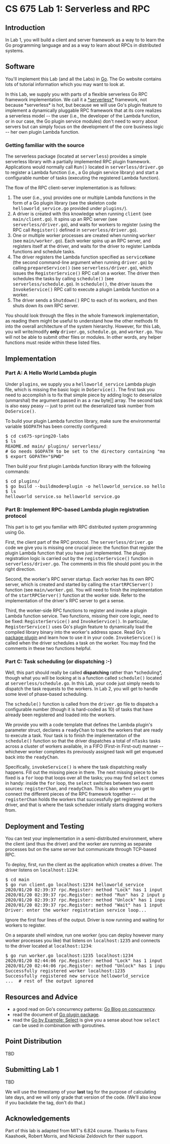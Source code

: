 # CS 675 Lab 1: Serverless and RPC

<h2>Introduction</h2>
<p>
In Lab 1, you will build a client and server framework as a way to
to learn the Go programming language and as a way to learn about RPCs
in distributed systems. 
</p>

<h2>Software</h2>
<p>
You'll implement this Lab (and all the Labs) in  <a
href="http://www.golang.org/">Go</a>. The Go website contains lots
of tutorial information which you may want to look at.
</p>

<p>
In this Lab, we supply you with parts of a flexible serverless Go
RPC framework implementation. We call it a <a
href="https://aws.amazon.com/lambda/">*serverless*</a> framework, not
because *serverless* is hot, but because we will use Go's plugin
feature to implement a dynamically pluggable RPC framework that at
its core realizes a serverless model -- the user (i.e., the developer
of the Lambda function, or in our case, the Go plugin service
modules) don't need to worry about servers but can simply focus on
the development of the core business logic -- her own plugin Lambda
function.
</p>

<h3>Getting familiar with the source</h3>
<p>
The serverless package (located at <tt>serverless</tt>) provides
a simple serverless library with a partially implemented RPC plugin
framework. Applications would normally call <tt>Run()</tt> located in
<tt>serverless/driver.go</tt> to register a Lambda function (i.e., a 
Go plugin service library) and start a configurable number of tasks
(executing the registered Lambda function).
</p>

<p>
The flow of the RPC client-server implementation is as follows:
<ol>
	<li>
		The user (i.e., you) provides one or multiple Lambda functions in
the form of a Go plugin library (see the skeleton code
<tt>helloworld_service.go</tt> provided under <tt>plugins/</tt>).
	</li>
	<li>
		A driver is created with this knowledge when running
<tt>client</tt> (see <tt>main/client.go</tt>). It spins up an RPC
server (see <tt>serverless/driver.go</tt>), and waits for workers to
register (using the RPC call <tt>Register()</tt> defined in
<tt>serverless/driver.go</tt>). 
	</li>
	<li>
		One or multiple worker processes are created when running
<tt>worker</tt> (see <tt>main/worker.go</tt>). Each worker spins up
an RPC server, and registers itself at the driver, and waits for the
driver to register Lambda functions and schedule tasks.
	</li>
	<li>
		The driver registers the Lambda function specified as
<tt>serviceName</tt> (the second command-line argument when running
<tt>driver.go</tt>) by calling <tt>prepareService()</tt> (see
<tt>serverless/driver.go</tt>), which issues the
<tt>RegisterService()</tt> RPC call on a worker.  The driver then
schedules the tasks by calling <tt>schedule()</tt> (see
<tt>serverless/schedule.go</tt>). In <tt>schedule()</tt>, the driver
issues the <tt>InvokeService()</tt> RPC call to execute a
plugin Lambda function on a worker.
	</li>
	<li>
		The driver sends a <tt>Shutdown()</tt> RPC to each of its
workers, and then shuts down its own RPC server.
	</li>
</ol>

You should look through the files in the whole framework
implementation, as reading them might be useful to understand how the
other methods fit into the overall architecture of the system
hierarchy. However, for this Lab, you will write/modify
<strong>only</strong> <tt>driver.go</tt>, <tt>schedule.go</tt>, and
<tt>worker.go</tt>. You will not be able to submit other files or
modules. In other words, any helper functions must reside within
these listed files.
</p> 

<h2>Implementation</h2>

<h3>Part A: A Hello World Lambda plugin</h3>

<p>
Under <tt>plugins</tt>, we supply you a <tt>helloworld_service</tt>
Lambda plugin file, which is missing the basic logic in
<tt>DoService()</tt>. The first task you need to accomplish is to fix
that simple piece by adding logic to deserialize (unmarshal) the
argument passed in as a <tt>raw</tt> byte[] array. The second task is
also easy peasy -- just to print out the deserialized task number
from <tt>DoService()</tt>.
</p>

<p>
To build your plugin Lambda function library, make sure the
environmental variable <tt>$GOPATH</tt> has been correctly
configured:

<pre>
$ cd cs675-spring20-labs
$ ls
README.md main/ plugins/ serverless/
# Go needs $GOPATH to be set to the directory containing "main", "plugins", and "serverless".
$ export GOPATH="$PWD"
</pre>

<p>
Then build your first plugin Lambda function library with the
following commands:
<pre>
$ cd plugins/
$ go build --buildmode=plugin -o helloworld_service.so helloworld_service.go
$ ls
helloworld_service.so helloworld_service.go
</pre>

</p>

<h3>Part B: Implement RPC-based Lambda plugin registration protocol</h3>

<p>
This part is to get you familiar with RPC distributed system
programming using Go. 

<p>
First, the client part of the RPC protocol.
The <tt>serverless/driver.go</tt> code we give you is missing one
crucial piece: the function that register the plugin Lambda function
that you have just implemented. The plugin registration logic is
carried out by the <tt>registerService()</tt> function in
<tt>serverless/driver.go</tt>. The comments in this file should point
you in the right direction.

<p>
Second, the worker's RPC server startup.
Each worker has its own RPC server, which is created and started by
calling the <tt>startRPCServer()</tt> function (see
<tt>main/worker.go</tt>). You will need to finish the implementation
of the <tt>startRPCServer()</tt> function at the worker side. Refer
to the implementation of the driver's RPC server to get a sense.


<p>
Third, the worker-side RPC functions to register and invoke a plugin Lambda
function service.
Two functions, missing their core logic, need to be fixed: 
<tt>RegisterService()</tt> and <tt>InvokeService()</tt>.  In
particular, <tt>RegisterService()</tt> uses Go's plugin feature to
dynamically load the compiled library binary into the worker's
address space. Read Go's <a
href="https://golang.org/pkg/plugin/">package plugin</a> and learn
how to use it in your code.
<tt>InvokeService()</tt> is called when the driver schedules a task
on the worker. You may find the comments in these two functions 
helpful.
</p>

<h3>Part C: Task scheduling (or dispatching :-)</h3>

<p>
Well, this part should really be called <strong>dispatching</strong>
rather than *scheduling*, though what you will be looking at is a
function called <tt>schedule()</tt> located at
<tt>serverless/schedule.go</tt>. In this Lab, your code just simply
needs to dispatch the task requests to the workers. In Lab 2, you
will get to handle some level of phase-based scheduling.

<p>
The <tt>schedule()</tt> function is called from the
<tt>driver.go</tt> file to dispatch a configurable number (though it
is hard-coded as 10) of tasks that have already been registered and
loaded into the workers. 

We provide you with a code template that defines the Lambda plugin's
parameter struct, declares a <tt>readyChan</tt> to track the
workers that are ready to execute a task. Your task is to finish the
implementation of the <tt>schedule()</tt> function so that the driver
dispatches a total of <tt>nTasks</tt> tasks across a cluster of
workers available, in a FIFO (First-in First-out) manner -- whichever
worker completes its previously assigned task will get enqueued back
into the <tt>readyChan</tt>. 

Specifically, <tt>invokeService()</tt> is where the task dispatching
really happens. Fill out the missing piece in there.  The next
missing piece to be fixed is a <tt>for</tt> loop that loops over all the tasks;
you may find <tt>select</tt> comes in handy: inside the <tt>for</tt>
loop, the <tt>select</tt> switches between two event sources:
<tt>registerChan</tt>, and <tt>readyChan</tt>.  This is also where
you get to connect the different pieces of the RPC framework together
-- <tt>registerChan</tt> holds the workers that successfully get
registered at the driver, and that is where the task scheduler
initially starts dragging workers from.

<h2>Deployment and Testing</h2>

<p>
You can test your implementation in a semi-distributed environment,
where the client (and thus the driver) and the worker are running as
separate processes but on the same server but communicate through
TCP-based RPC.

To deploy, first, run the client as the application which creates a
driver. The driver listens on <tt>localhost:1234</tt>:

<pre>
$ cd main
$ go run client.go localhost:1234 helloworld_service
2020/01/20 02:39:37 rpc.Register: method "Lock" has 1 input parameters; needs exactly three
2020/01/20 02:39:37 rpc.Register: method "Run" has 2 input parameters; needs exactly three
2020/01/20 02:39:37 rpc.Register: method "Unlock" has 1 input parameters; needs exactly three
2020/01/20 02:39:37 rpc.Register: method "Wait" has 1 input parameters; needs exactly three
Driver: enter the worker registration service loop...
</pre>

Ignore the first four lines of the output. Driver is now running and
waiting for workers to register.

On a separate shell window, run one worker (you can deploy however
many worker processes you like) that listens on
<tt>localhost:1235</tt> and connects to the driver located
at <tt>localhost:1234</tt>:

<pre>
$ go run worker.go localhost:1235 localhost:1234
2020/01/20 02:44:06 rpc.Register: method "Lock" has 1 input parameters; needs exactly three
2020/01/20 02:44:06 rpc.Register: method "Unlock" has 1 input parameters; needs exactly three
Successfully registered worker localhost:1235
Successfully registered new service helloworld_service
...  # rest of the output ignored 
</pre>

</p>


<h2>Resources and Advice</h2>
<ul class="hints">
  <li>
    a good read on Go's concurrency patterns:
    <a href="https://blog.golang.org/pipelines">Go Blog on concurrency</a>.
  </li>
  <li>
	read the document of 
    <a href="https://golang.org/pkg/plugin/">Go plugin package</a>.
  </li>
  <li>
    read the <a href="https://gobyexample.com/select">Go by Example: Select</a>
    is give you a sense about how <tt>select</tt> can be
used in combination with goroutines.
  </li>
</ul>

## Point Distribution

TBD

## Submitting Lab 1

TBD

We will use the timestamp of your **last** tag for the
purpose of calculating late days, and we will only grade that version of the
code. (We'll also know if you backdate the tag, don't do that.)

</p>

<h2>Acknowledgements</h2>
<p>Part of this lab is adapted from MIT's 6.824 course. Thanks to
Frans Kaashoek, Robert Morris, and Nickolai Zeldovich for their
support.</p>
